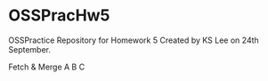 # OSSPracHw5
OSSPractice Repository for Homework 5
Created by KS Lee on 24th September.

Fetch & Merge
A
B
C
